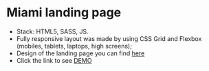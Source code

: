 # Miami landing page

- Stack: HTML5, SASS, JS.
- Fully responsive layout was made by using CSS Grid and Flexbox (mobiles, tablets, laptops, high screens);
- Design of the landing page you can find [here](https://www.figma.com/file/nHz8bflIwJaWP3P99vKTH5/miami_home_new)
- Click the link to see [DEMO](https://4qwerty.github.io/landing_miami/)
